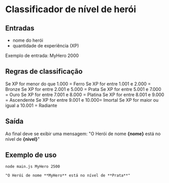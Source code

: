 # Classificador de nível de herói


## Entradas

- nome do herói
- quantidade de experiência (XP)

Exemplo de entrada: MyHero 2000


## Regras de classificação

Se XP for menor do que 1.000 = Ferro
Se XP for entre 1.001 e 2.000 = Bronze
Se XP for entre 2.001 e 5.000 = Prata
Se XP for entre 5.001 e 7.000 = Ouro
Se XP for entre 7.001 e 8.000 = Platina
Se XP for entre 8.001 e 9.000 = Ascendente
Se XP for entre 9.001 e 10.000= Imortal
Se XP for maior ou igual a 10.001 = Radiante


## Saída

Ao final deve se exibir uma mensagem:
"O Herói de nome **{nome}** está no nível de **{nivel}**"

 

 ## Exemplo de uso

 ```shell
 node main.js MyHero 2500

 "O Herói de nome **MyHero** está no nível de **Prata**"
 ```

